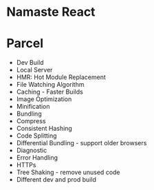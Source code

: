 # Namaste React

# Parcel
- Dev Build
- Local Server
- HMR: Hot Module Replacement
- File Watching Algorithm
- Caching - Faster Builds
- Image Optimization
- Minification
- Bundling
- Compress
- Consistent Hashing
- Code Splitting
- Differential Bundling - support older browsers
- Diagnostic
- Error Handling
- HTTPs
- Tree Shaking - remove unused code
- Different dev and prod build